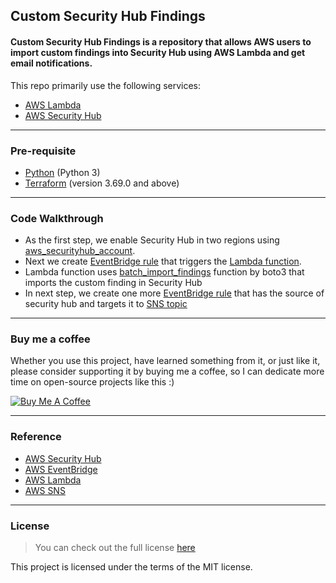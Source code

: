 ## Custom Security Hub Findings

#### Custom Security Hub Findings is a repository that allows AWS users to import custom findings into Security Hub using AWS Lambda and get email notifications.


This repo primarily use the following services:

- [AWS Lambda](https://aws.amazon.com/security-hub/)
- [AWS Security Hub](https://aws.amazon.com/lambda/)

----
### Pre-requisite
* [Python](https://www.python.org/downloads/) (Python 3)
* [Terraform](https://learn.hashicorp.com/tutorials/terraform/install-cli) (version 3.69.0 and above)

----

### Code Walkthrough
* As the first step, we enable Security Hub in two regions using [aws_securityhub_account](https://registry.terraform.io/providers/hashicorp/aws/latest/docs/resources/securityhub_account).
* Next we create [EventBridge rule](https://registry.terraform.io/providers/hashicorp/aws/latest/docs/resources/cloudwatch_event_rule) that triggers the [Lambda function](https://registry.terraform.io/providers/hashicorp/aws/latest/docs/resources/lambda_function).
* Lambda function uses [batch_import_findings](https://boto3.amazonaws.com/v1/documentation/api/latest/reference/services/securityhub.html#SecurityHub.Client.batch_import_findings) function by boto3 that imports the custom finding in Security Hub
* In next step, we create one more [EventBridge rule](https://registry.terraform.io/providers/hashicorp/aws/latest/docs/resources/cloudwatch_event_rule) that has the source of security hub and targets it to [SNS topic](https://registry.terraform.io/providers/hashicorp/aws/latest/docs/resources/sns_topic)
---
### Buy me a coffee

Whether you use this project, have learned something from it, or just like it, please consider supporting it by buying me a coffee, so I can dedicate more time on open-source projects like this :)

<a href="https://www.buymeacoffee.com/igorantun" target="_blank"><img src="https://www.buymeacoffee.com/assets/img/custom_images/orange_img.png" alt="Buy Me A Coffee" style="height: auto !important;width: auto !important;" ></a>

----
### Reference
- [AWS Security Hub ](https://docs.aws.amazon.com/securityhub/latest/userguide/what-is-securityhub.html)
- [AWS EventBridge](https://docs.aws.amazon.com/eventbridge/latest/userguide/eb-what-is.html)
- [AWS Lambda](https://docs.aws.amazon.com/lambda/latest/dg/welcome.html)
- [AWS SNS](https://docs.aws.amazon.com/sns/latest/dg/welcome.html)

----
### License
>You can check out the full license [here](https://github.com/YogitaDSurve/custom-securityhub-findings/blob/main/LICENSE)

This project is licensed under the terms of the MIT license.
